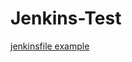 # Jenkins-Test

[jenkinsfile example](https://gist.github.com/JCotton1123/a9746529b88c4a07e422cb4b59cbe329)
